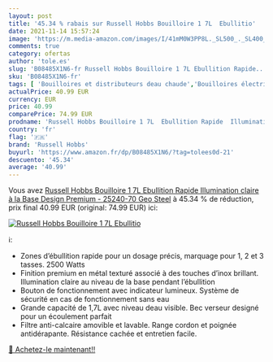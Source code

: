 ```yaml
---
layout: post
title: '45.34 % rabais sur Russell Hobbs Bouilloire 1 7L  Ebullitio'
date: 2021-11-14 15:57:24
image: 'https://m.media-amazon.com/images/I/41mM0W3PP8L._SL500_._SL400_.jpg'
comments: true
category: ofertas
author: 'tole.es'
slug: 'B08485X1N6-fr Russell Hobbs Bouilloire 1 7L Ebullition Rapide...'
sku: 'B08485X1N6-fr'
tags: [ 'Bouilloires et distributeurs deau chaude','Bouilloires électriques','Cuisine et Maison','Petit électroménager','russell hobbs', ]
actualPrice: 40.99 EUR
currency: EUR
price: 40.99
comparePrice: 74.99 EUR
prodname: 'Russell Hobbs Bouilloire 1 7L  Ebullition Rapide  Illumination claire à la Base  Design Premium - 25240-70 Geo Steel'
country: 'fr'
flag: '🇫🇷'
brand: 'Russell Hobbs'
buyurl: 'https://www.amazon.fr/dp/B08485X1N6/?tag=tolees0d-21'
descuento: '45.34'
average: '40.99'
---
```


Vous avez [Russell Hobbs Bouilloire 1 7L  Ebullition Rapide  Illumination claire à la Base  Design Premium - 25240-70 Geo Steel](https://www.amazon.fr/dp/B08485X1N6/?tag=tolees0d-21)  à  45.34 % de réduction, prix final  40.99 EUR (original: 74.99 EUR) ici:

[![Russell Hobbs Bouilloire 1 7L  Ebullitio](https://m.media-amazon.com/images/I/41mM0W3PP8L._SL500_._SL400_.jpg)](https://www.amazon.fr/dp/B08485X1N6/?tag=tolees0d-21)

ℹ️:

- Zones d’ébullition rapide pour un dosage précis, marquage pour 1, 2 et 3 tasses. 2500 Watts
- Finition premium en métal texturé associé à des touches d’inox brillant. Illumination claire au niveau de la base pendant l’ébullition
- Bouton de fonctionnement avec indicateur lumineux. Système de sécurité en cas de fonctionnement sans eau
- Grande capacité de 1,7L avec niveau deau visible. Bec verseur designé pour un écoulement parfait
- Filtre anti-calcaire amovible et lavable. Range cordon et poignée antidérapante. Résistance cachée et entretien facile.

[🛒 Achetez-le maintenant!!](https://www.amazon.fr/dp/B08485X1N6/?tag=tolees0d-21)
